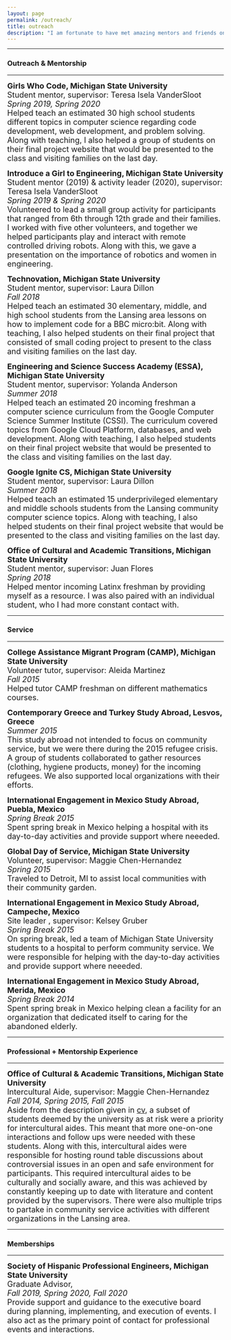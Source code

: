 ```yaml
---
layout: page
permalink: /outreach/
title: outreach
description: "I am fortunate to have met amazing mentors and friends on my journey, and without them, I don't think I'd be in my current position. Hence, I think giving back is important."
---
```


---
### Outreach & Mentorship
---
<i class="fas fa-star"></i>


<p> <font size="+1.5">
<b class = 'bold' >Girls Who Code, Michigan State University</b>
<br>
Student mentor, supervisor: Teresa Isela VanderSloot
<br>
<i>Spring 2019, Spring 2020</i>
<br>
Helped teach an estimated 30 high school students different topics in computer science regarding code development, web development, and problem solving.
Along with teaching, I also helped a group of students on their final project website that would be presented to the class and visiting families on the last day.
</font> </p>

<p> <font size="+1.5">
<b class = 'bold' >Introduce a Girl to Engineering, Michigan State University</b>
<br>
Student mentor (2019) & activity leader (2020), supervisor: Teresa Isela VanderSloot
<br>
<i>Spring 2019 & Spring 2020</i>
<br>
Volunteered to lead a small group activity for participants that ranged from 6th through 12th grade and their families.
I worked with five other volunteers, and together we helped participants play and interact with remote controlled driving robots.
Along with this, we gave a presentation on the importance of robotics and women in engineering.
</font> </p>

<p> <font size="+1.5">
<b class = 'bold' >Technovation, Michigan State University</b>
<br>
Student mentor, supervisor: Laura Dillon
<br>
<i>Fall 2018</i>
<br>
Helped teach an estimated 30 elementary, middle, and high school students from the Lansing area lessons on how to implement code for a BBC micro:bit.
Along with teaching, I also helped students on their final project that consisted of small coding project to present to the class and visiting families on the last day.
</font> </p>

<p> <font size="+1.5">
<b class = 'bold' >Engineering and Science Success Academy (ESSA), Michigan State University</b>
<br>
Student mentor, supervisor: Yolanda Anderson
<br>
<i>Summer 2018</i>
<br>
Helped teach an estimated 20 incoming freshman a computer science curriculum from the Google Computer Science Summer Institute (CSSI).
The curriculum covered topics from Google Cloud Platform, databases, and web development.
Along with teaching, I also helped students on their final project website that would be presented to the class and visiting families on the last day.
</font> </p>

<p> <font size="+1.5">
<b class = 'bold' >Google Ignite CS, Michigan State University</b>
<br>
Student mentor, supervisor: Laura Dillon
<br>
<i>Summer 2018</i>
<br>
Helped teach an estimated 15 underprivileged elementary and middle schools students from the Lansing community computer science topics.
Along with teaching, I also helped students on their final project website that would be presented to the class and visiting families on the last day.
</font> </p>

<p> <font size="+1.5">
<b class = 'bold' >Office of Cultural and Academic Transitions, Michigan State University</b>
<br>
Student mentor, supervisor: Juan Flores
<br>
<i>Spring 2018</i>
<br>
Helped mentor incoming Latinx freshman by providing myself as a resource.
I was also paired with an individual student, who I had more constant contact with.
</font> </p>

---
### Service
---

<p> <font size="+1.5">
<b class = 'bold' >College Assistance Migrant Program (CAMP), Michigan State University</b>
<br>
Volunteer tutor, supervisor: Aleida Martinez
<br>
<i>Fall 2015</i>
<br>
Helped tutor CAMP freshman on different mathematics courses.
</font> </p>

<p> <font size="+1.5">
<b class = 'bold' > Contemporary Greece and Turkey Study Abroad, Lesvos, Greece</b>
<br>
<i>Summer 2015</i>
<br>
This study abroad not intended to focus on community service, but we were there during the 2015 refugee crisis.
A group of students collaborated to gather resources (clothing, hygiene products, money) for the incoming refugees.
We also supported local organizations with their efforts.
</font> </p>

<p> <font size="+1.5">
<b class = 'bold' > International Engagement in Mexico Study Abroad, Puebla, Mexico</b>
<br>
<i>Spring Break 2015</i>
<br>
Spent spring break in Mexico helping a hospital with its day-to-day activities and provide support where neeeded.
</font> </p>

<p> <font size="+1.5">
<b class = 'bold' > Global Day of Service, Michigan State University</b>
<br>
Volunteer, supervisor: Maggie Chen-Hernandez
<br>
<i>Spring 2015</i>
<br>
Traveled to Detroit, MI to assist local communities with their community garden.
</font> </p>

<p> <font size="+1.5">
<b class = 'bold' > International Engagement in Mexico Study Abroad, Campeche, Mexico</b>
<br>
Site leader , supervisor: Kelsey Gruber
<br>
<i>Spring Break 2015</i>
<br>
On spring break, led a team of Michigan State University students to a hospital to perform community service.
We were responsible for helping with the day-to-day activities and provide support where neeeded.
</font> </p>


<p> <font size="+1.5">
<b class = 'bold' > International Engagement in Mexico Study Abroad, Merida, Mexico</b>
<br>
<i>Spring Break 2014</i>
<br>
Spent spring break in Mexico helping clean a facility for an organization that dedicated itself to caring for the abandoned elderly.
</font> </p>

---
### Professional + Mentorship Experience
---

<p> <font size="+1.5">
<b class = 'bold' >Office of Cultural & Academic Transitions, Michigan State University</b>
<br>
Intercultural Aide, supervisor: Maggie Chen-Hernandez
<br>
<i> Fall 2014, Spring 2015, Fall 2015</i>
<br>
Aside from the description given in <a class="page-link" href="{{ '/cv/' | prepend: site.baseurl | prepend: site.url }}">cv</a>, a subset of students deemed by the university as at risk were a priority for intercultural aides.
This meant that more one-on-one interactions and follow ups were needed with these students.
Along with this, intercultural aides were responsible for hosting round table discussions about controversial issues in an open and safe environment for participants.
This required intercultural aides to be culturally and socially aware, and this was achieved by constantly keeping up to date with literature and content provided by the supervisors.
There were also multiple trips to partake in community service activities with different organizations in the Lansing area.
</font> </p>

---
### Memberships
---

<p> <font size="+1.5">
<b class = 'bold' >Society of Hispanic Professional Engineers, Michigan State University</b>
<br>
Graduate Advisor,
<br>
<i> Fall 2019, Spring 2020, Fall 2020</i>
<br>
Provide support and guidance to the executive board during planning, implementing, and execution of events.
I also act as the primary point of contact for professional events and interactions.
</font> </p>